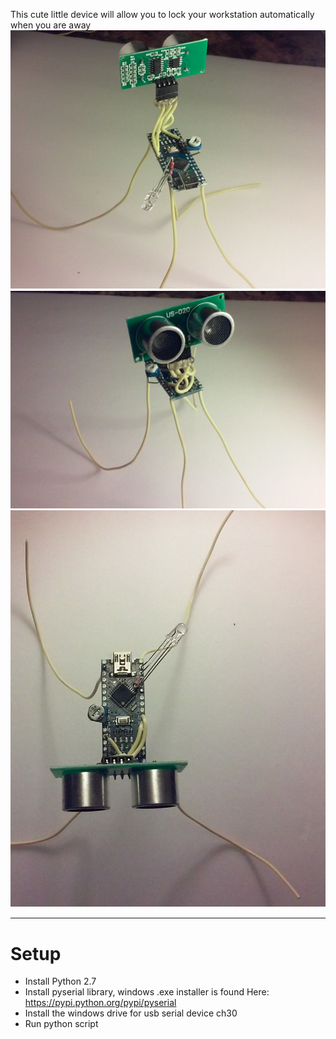 This cute little device will allow you to lock your workstation automatically when you are away 
<img src="backView.jpg"><br>
<img src="sideView.jpg"><br>
<img src="topView.jpg"><br>
<hr>
<H1>Setup</h1>
<ul>
<li>Install Python 2.7</li>
<li>Install pyserial library, windows .exe installer is found Here: <a href="https://pypi.python.org/pypi/pyserial">https://pypi.python.org/pypi/pyserial</a></li>
<li>Install the windows drive for usb serial device ch30</li>
<li>Run python script</li>
</ul>